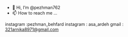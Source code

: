 - 👋 Hi, I’m @pezhman762
- 📫 How to reach me ...

instagram 
:pezhman_behfard
instagram 
: asa_ardeh
gmail :
321arnika8971@gmail.com


<!---
pezhman762/pezhman762 is a ✨ special ✨ repository because its `README.md` (this file) appears on your GitHub profile.
You can click the Preview link to take a look at your changes.
--->
